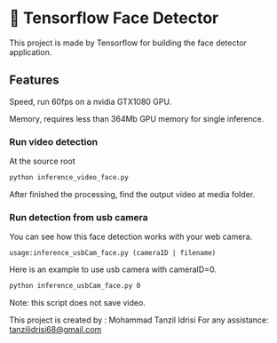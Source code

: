 # 📸 Tensorflow Face Detector
This project is made by Tensorflow for building the face detector application. 



## Features
Speed, run 60fps on a nvidia GTX1080 GPU.

Memory, requires less than 364Mb GPU memory for single inference.



### Run video detection
At the source root
```bash
python inference_video_face.py
```
After finished the processing, find the output video at media folder.


### Run detection from usb camera

You can see how this face detection works with your web camera.
```
usage:inference_usbCam_face.py (cameraID | filename)
```

Here is an example to use usb camera with cameraID=0.

```bash
python inference_usbCam_face.py 0
```

Note: this script does not save video.


This project is created by : Mohammad Tanzil Idrisi
For any assistance: tanzilidrisi68@gmail.com

